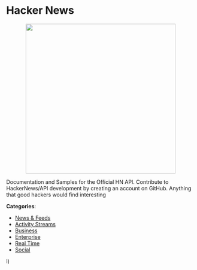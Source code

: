 # Hacker News
<p align="center">
    <img width="400" src="https://raw.githubusercontent.com/apis-list/apis-list/apis/hacker-news/logo_256x256.png" />
</p>

Documentation and Samples for the Official HN API. Contribute to HackerNews/API development by creating an account on GitHub. Anything that good hackers would find interesting



**Categories**:
- [News & Feeds](https://github.com/apis-list/apis-list#news-and-feeds)
- [Activity Streams](https://github.com/apis-list/apis-list#activity-streams)
- [Business](https://github.com/apis-list/apis-list#business)
- [Enterprise](https://github.com/apis-list/apis-list#enterprise)
- [Real Time](https://github.com/apis-list/apis-list#real-time)
- [Social](https://github.com/apis-list/apis-list#social)



l)



